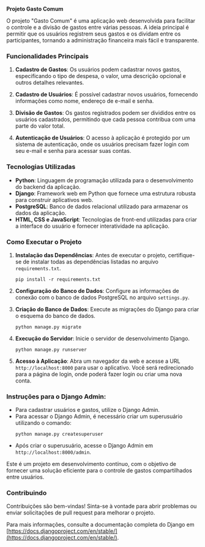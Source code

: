 **Projeto Gasto Comum**

O projeto "Gasto Comum" é uma aplicação web desenvolvida para facilitar o controle e a divisão de gastos entre várias pessoas. A ideia principal é permitir que os usuários registrem seus gastos e os dividam entre os participantes, tornando a administração financeira mais fácil e transparente.

### Funcionalidades Principais

1. **Cadastro de Gastos**: Os usuários podem cadastrar novos gastos, especificando o tipo de despesa, o valor, uma descrição opcional e outros detalhes relevantes.

2. **Cadastro de Usuários**: É possível cadastrar novos usuários, fornecendo informações como nome, endereço de e-mail e senha.

3. **Divisão de Gastos**: Os gastos registrados podem ser divididos entre os usuários cadastrados, permitindo que cada pessoa contribua com uma parte do valor total.

4. **Autenticação de Usuários**: O acesso à aplicação é protegido por um sistema de autenticação, onde os usuários precisam fazer login com seu e-mail e senha para acessar suas contas.

### Tecnologias Utilizadas

- **Python**: Linguagem de programação utilizada para o desenvolvimento do backend da aplicação.
- **Django**: Framework web em Python que fornece uma estrutura robusta para construir aplicativos web.
- **PostgreSQL**: Banco de dados relacional utilizado para armazenar os dados da aplicação.
- **HTML, CSS e JavaScript**: Tecnologias de front-end utilizadas para criar a interface do usuário e fornecer interatividade na aplicação.

### Como Executar o Projeto

1. **Instalação das Dependências**: Antes de executar o projeto, certifique-se de instalar todas as dependências listadas no arquivo `requirements.txt`.
   ```
   pip install -r requirements.txt
   ```

2. **Configuração do Banco de Dados**: Configure as informações de conexão com o banco de dados PostgreSQL no arquivo `settings.py`.

3. **Criação do Banco de Dados**: Execute as migrações do Django para criar o esquema do banco de dados.
   ```
   python manage.py migrate
   ```

4. **Execução do Servidor**: Inicie o servidor de desenvolvimento Django.
   ```
   python manage.py runserver
   ```

5. **Acesso à Aplicação**: Abra um navegador da web e acesse a URL `http://localhost:8000` para usar o aplicativo. Você será redirecionado para a página de login, onde poderá fazer login ou criar uma nova conta.


### Instruções para o Django Admin:
- Para cadastrar usuários e gastos, utilize o Django Admin.
- Para acessar o Django Admin, é necessário criar um superusuário utilizando o comando:
  ```
  python manage.py createsuperuser
  ```
- Após criar o superusuário, acesse o Django Admin em `http://localhost:8000/admin`.

Este é um projeto em desenvolvimento contínuo, com o objetivo de fornecer uma solução eficiente para o controle de gastos compartilhados entre usuários.

### Contribuindo

Contribuições são bem-vindas! Sinta-se à vontade para abrir problemas ou enviar solicitações de pull request para melhorar o projeto.

Para mais informações, consulte a documentação completa do Django em [https://docs.djangoproject.com/en/stable/](https://docs.djangoproject.com/en/stable/).